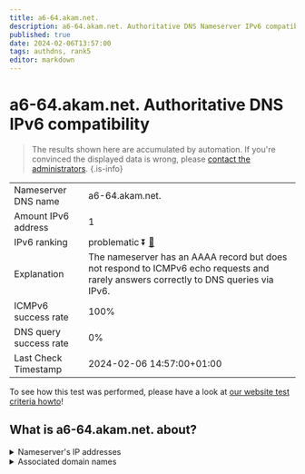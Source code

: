 ```yaml
---
title: a6-64.akam.net.
description: a6-64.akam.net. Authoritative DNS Nameserver IPv6 compatibility
published: true
date: 2024-02-06T13:57:00
tags: authdns, rank5
editor: markdown
---
```


# a6-64.akam.net. Authoritative DNS IPv6 compatibility

> The results shown here are accumulated by automation. If you're convinced the displayed data is wrong, please [contact the administrators](/howto/chat). 
{.is-info}




|   |   |
| - | - |
| Nameserver DNS name | a6-64.akam.net.
| Amount IPv6 address | 1
| IPv6 ranking | problematic :arrow_double_down: [🔗](/howto/ranking) |
| Explanation | The nameserver has an AAAA record but does not respond to ICMPv6 echo requests and rarely answers correctly to DNS queries via IPv6. |
| ICMPv6 success rate | 100%|
| DNS query success rate | 0% |
| Last Check Timestamp | 2024-02-06 14:57:00+01:00 |

To see how this test was performed, please have a look at [our website test criteria howto](/howto/testcriteria/authdns)!


## What is a6-64.akam.net. about?




<details>
<summary>Nameserver's IP addresses</summary>

2600:1401:1::40

</details>



<details>
<summary>Associated domain names</summary>

www.bbva.com

www.dailymail.co.uk

</details>
